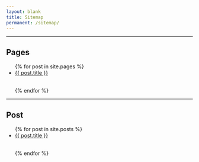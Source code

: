 ```yaml
---  
layout: blank
title: Sitemap
permanent: /sitemap/
---
```




<hr>

<h2>Pages</h2>

<ul class="list-group">
{% for post in site.pages %}

<li class="list-group"><a href="{{ siteurl }}{{site.baseurl}}{{ post.url }}">{{ post.title }}</a></li>
<br>

{% endfor %}
</ul>

<hr>

<h2>Post</h2>

<ul class="list-group">
{% for post in site.posts %}

<li class="list-group"><a href="{{ siteurl }}{{site.baseurl}}{{ post.url }}">{{ post.title }}</a></li>
<br>

{% endfor %}
</ul>